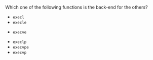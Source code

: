 Which one of the following functions is the back-end for the others?

* ``execl``
* ``execle``
+ ``execve``
* ``execlp``
* ``execvpe``
* ``execvp``
